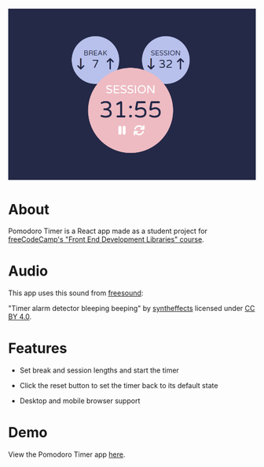 ![app screenshot](https://github.com/g-elena-web/pomodoro-timer/blob/master/src/resources/screenshot.jpg?raw=true)

# About

Pomodoro Timer is a React app made as a student project for [freeCodeCamp's "Front End Development Libraries" course](https://www.freecodecamp.org/learn/front-end-development-libraries/).

# Audio

This app uses this sound from [freesound](https://freesound.org):

"Timer alarm detector bleeping beeping" by [syntheffects](https://freesound.org/s/611821/) licensed under [CC BY 4.0](https://creativecommons.org/licenses/by/4.0/).

# Features

- Set break and session lengths and start the timer

- Click the reset button to set the timer back to its default state

- Desktop and mobile browser support

# Demo

View the Pomodoro Timer app [here](https://g-elena-web.github.io/pomodoro-timer/).
